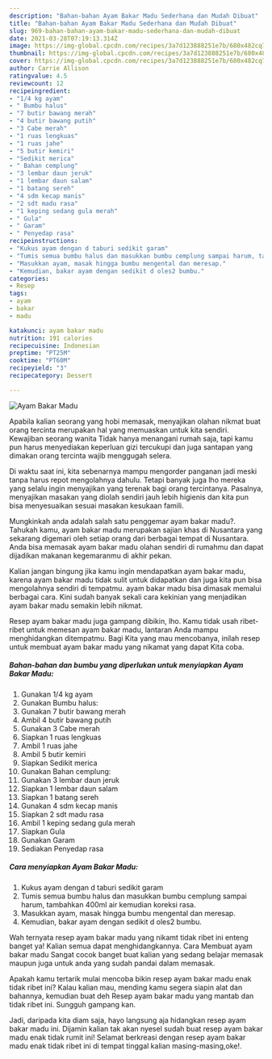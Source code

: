 ```yaml
---
description: "Bahan-bahan Ayam Bakar Madu Sederhana dan Mudah Dibuat"
title: "Bahan-bahan Ayam Bakar Madu Sederhana dan Mudah Dibuat"
slug: 969-bahan-bahan-ayam-bakar-madu-sederhana-dan-mudah-dibuat
date: 2021-03-28T07:19:13.314Z
image: https://img-global.cpcdn.com/recipes/3a7d123888251e7b/680x482cq70/ayam-bakar-madu-foto-resep-utama.jpg
thumbnail: https://img-global.cpcdn.com/recipes/3a7d123888251e7b/680x482cq70/ayam-bakar-madu-foto-resep-utama.jpg
cover: https://img-global.cpcdn.com/recipes/3a7d123888251e7b/680x482cq70/ayam-bakar-madu-foto-resep-utama.jpg
author: Carrie Allison
ratingvalue: 4.5
reviewcount: 12
recipeingredient:
- "1/4 kg ayam"
- " Bumbu halus"
- "7 butir bawang merah"
- "4 butir bawang putih"
- "3 Cabe merah"
- "1 ruas lengkuas"
- "1 ruas jahe"
- "5 butir kemiri"
- "Sedikit merica"
- " Bahan cemplung"
- "3 lembar daun jeruk"
- "1 lembar daun salam"
- "1 batang sereh"
- "4 sdm kecap manis"
- "2 sdt madu rasa"
- "1 keping sedang gula merah"
- " Gula"
- " Garam"
- " Penyedap rasa"
recipeinstructions:
- "Kukus ayam dengan d taburi sedikit garam"
- "Tumis semua bumbu halus dan masukkan bumbu cemplung sampai harum, tambahkan 400ml air kemudian koreksi rasa."
- "Masukkan ayam, masak hingga bumbu mengental dan meresap."
- "Kemudian, bakar ayam dengan sedikit d oles2 bumbu."
categories:
- Resep
tags:
- ayam
- bakar
- madu

katakunci: ayam bakar madu 
nutrition: 191 calories
recipecuisine: Indonesian
preptime: "PT25M"
cooktime: "PT60M"
recipeyield: "3"
recipecategory: Dessert

---
```



![Ayam Bakar Madu](https://img-global.cpcdn.com/recipes/3a7d123888251e7b/680x482cq70/ayam-bakar-madu-foto-resep-utama.jpg)

Apabila kalian seorang yang hobi memasak, menyajikan olahan nikmat buat orang tercinta merupakan hal yang memuaskan untuk kita sendiri. Kewajiban seorang  wanita Tidak hanya menangani rumah saja, tapi kamu pun harus menyediakan keperluan gizi tercukupi dan juga santapan yang dimakan orang tercinta wajib menggugah selera.

Di waktu  saat ini, kita sebenarnya mampu mengorder panganan jadi meski tanpa harus repot mengolahnya dahulu. Tetapi banyak juga lho mereka yang selalu ingin menyajikan yang terenak bagi orang tercintanya. Pasalnya, menyajikan masakan yang diolah sendiri jauh lebih higienis dan kita pun bisa menyesuaikan sesuai masakan kesukaan famili. 



Mungkinkah anda adalah salah satu penggemar ayam bakar madu?. Tahukah kamu, ayam bakar madu merupakan sajian khas di Nusantara yang sekarang digemari oleh setiap orang dari berbagai tempat di Nusantara. Anda bisa memasak ayam bakar madu olahan sendiri di rumahmu dan dapat dijadikan makanan kegemaranmu di akhir pekan.

Kalian jangan bingung jika kamu ingin mendapatkan ayam bakar madu, karena ayam bakar madu tidak sulit untuk didapatkan dan juga kita pun bisa mengolahnya sendiri di tempatmu. ayam bakar madu bisa dimasak memalui berbagai cara. Kini sudah banyak sekali cara kekinian yang menjadikan ayam bakar madu semakin lebih nikmat.

Resep ayam bakar madu juga gampang dibikin, lho. Kamu tidak usah ribet-ribet untuk memesan ayam bakar madu, lantaran Anda mampu menghidangkan ditempatmu. Bagi Kita yang mau mencobanya, inilah resep untuk membuat ayam bakar madu yang nikamat yang dapat Kita coba.

<!--inarticleads1-->

##### Bahan-bahan dan bumbu yang diperlukan untuk menyiapkan Ayam Bakar Madu:

1. Gunakan 1/4 kg ayam
1. Gunakan  Bumbu halus:
1. Gunakan 7 butir bawang merah
1. Ambil 4 butir bawang putih
1. Gunakan 3 Cabe merah
1. Siapkan 1 ruas lengkuas
1. Ambil 1 ruas jahe
1. Ambil 5 butir kemiri
1. Siapkan Sedikit merica
1. Gunakan  Bahan cemplung:
1. Gunakan 3 lembar daun jeruk
1. Siapkan 1 lembar daun salam
1. Siapkan 1 batang sereh
1. Gunakan 4 sdm kecap manis
1. Siapkan 2 sdt madu rasa
1. Ambil 1 keping sedang gula merah
1. Siapkan  Gula
1. Gunakan  Garam
1. Sediakan  Penyedap rasa




<!--inarticleads2-->

##### Cara menyiapkan Ayam Bakar Madu:

1. Kukus ayam dengan d taburi sedikit garam
1. Tumis semua bumbu halus dan masukkan bumbu cemplung sampai harum, tambahkan 400ml air kemudian koreksi rasa.
1. Masukkan ayam, masak hingga bumbu mengental dan meresap.
1. Kemudian, bakar ayam dengan sedikit d oles2 bumbu.




Wah ternyata resep ayam bakar madu yang nikamt tidak ribet ini enteng banget ya! Kalian semua dapat menghidangkannya. Cara Membuat ayam bakar madu Sangat cocok banget buat kalian yang sedang belajar memasak maupun juga untuk anda yang sudah pandai dalam memasak.

Apakah kamu tertarik mulai mencoba bikin resep ayam bakar madu enak tidak ribet ini? Kalau kalian mau, mending kamu segera siapin alat dan bahannya, kemudian buat deh Resep ayam bakar madu yang mantab dan tidak ribet ini. Sungguh gampang kan. 

Jadi, daripada kita diam saja, hayo langsung aja hidangkan resep ayam bakar madu ini. Dijamin kalian tak akan nyesel sudah buat resep ayam bakar madu enak tidak rumit ini! Selamat berkreasi dengan resep ayam bakar madu enak tidak ribet ini di tempat tinggal kalian masing-masing,oke!.


